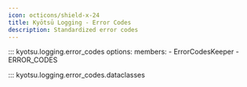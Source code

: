 ```yaml
---
icon: octicons/shield-x-24
title: Kyōtsū Logging - Error Codes
description: Standardized error codes
---
```


::: kyotsu.logging.error_codes
    options:
        members:
            - ErrorCodesKeeper
            - ERROR_CODES

::: kyotsu.logging.error_codes.dataclasses